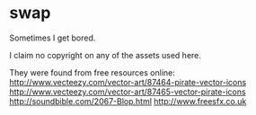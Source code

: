 # swap
Sometimes I get bored.

I claim no copyright on any of the assets used here. 

They were found from free resources online:
http://www.vecteezy.com/vector-art/87464-pirate-vector-icons
http://www.vecteezy.com/vector-art/87465-vector-pirate-icons
http://soundbible.com/2067-Blop.html
http://www.freesfx.co.uk
